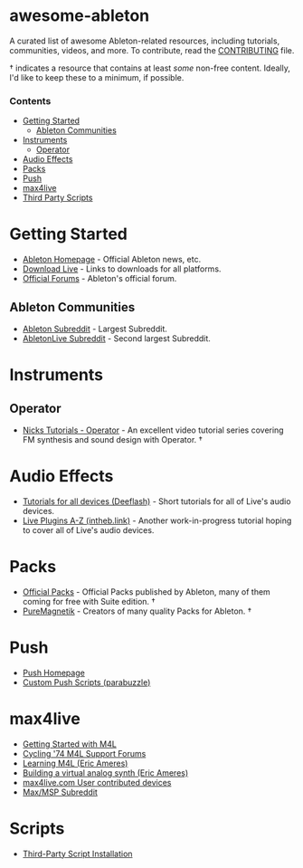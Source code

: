 # awesome-ableton

A curated list of awesome Ableton-related resources, including tutorials, communities, videos, and more. To contribute, read the [CONTRIBUTING](https://github.com/cfdrake/awesome-ableton/blob/master/CONTRIBUTING.md) file.

† indicates a resource that contains at least _some_ non-free content. Ideally, I'd like to keep these to a minimum, if possible.

### Contents

- [Getting Started](#getting-started)
  - [Ableton Communities](#ableton-communities)
- [Instruments](#instruments)
  - [Operator](#operator)
- [Audio Effects](#audio-effects)
- [Packs](#packs)
- [Push](#push)
- [max4live](#max4live)
- [Third Party Scripts](#third-party-scripts)

# Getting Started
* [Ableton Homepage](https://www.ableton.com/) - Official Ableton news, etc.
* [Download Live](https://www.ableton.com/en/trial/) - Links to downloads for all platforms.
* [Official Forums](https://forum.ableton.com/) - Ableton's official forum.

## Ableton Communities

* [Ableton Subreddit](https://www.reddit.com/r/ableton) - Largest Subreddit.
* [AbletonLive Subreddit](https://www.reddit.com/r/abletonlive) - Second largest Subreddit.

# Instruments

## Operator
* [Nicks Tutorials - Operator](http://nickstutorials.com/product/sound-design-in-ableton-live-operator-video-tutorials/) - An excellent video tutorial series covering FM synthesis and sound design with Operator. †

# Audio Effects

* [Tutorials for all devices (Deeflash)](https://www.youtube.com/playlist?list=PLYag5TdGzlpCLg0AgfICu7RncfbeCESrg) - Short tutorials for all of Live's audio devices.
* [Live Plugins A-Z (intheb.link)](https://www.youtube.com/playlist?list=PLbZJ7gEEQBnFwW-L72EpPjZmvTz_3vB30) - Another work-in-progress tutorial hoping to cover all of Live's audio devices.

# Packs
* [Official Packs](https://www.ableton.com/en/packs/) - Official Packs published by Ableton, many of them coming for free with Suite edition. †
* [PureMagnetik](http://puremagnetik.com/) - Creators of many quality Packs for Ableton. †

# Push
* [Push Homepage](https://www.ableton.com/en/push/)
* [Custom Push Scripts (parabuzzle)](https://github.com/parabuzzle/ableton_push)

# max4live
* [Getting Started with M4L](https://www.ableton.com/en/help/article/how-get-started-max-live-9/)
* [Cycling '74 M4L Support Forums](https://cycling74.com/forums/forum/max/#gsc.tab=0)
* [Learning M4L (Eric Ameres)](https://www.youtube.com/watch?v=gP0hjBvi0NY&list=PL592456DB33616258)
* [Building a virtual analog synth (Eric Ameres)](https://www.youtube.com/watch?v=W2uUbKaZ_9E&list=PL6CE63AB005E84E10)
* [max4live.com User contributed devices](http://maxforlive.com/)
* [Max/MSP Subreddit](https://www.reddit.com/r/MaxMSP/)

# Scripts
* [Third-Party Script Installation](https://www.ableton.com/en/help/article/install-third-party-remote-script/)

